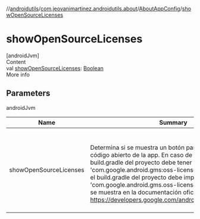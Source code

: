 //[androidutils](../../index.md)/[com.jeovanimartinez.androidutils.about](../index.md)/[AboutAppConfig](index.md)/[showOpenSourceLicenses](show-open-source-licenses.md)



# showOpenSourceLicenses  
[androidJvm]  
Content  
val [showOpenSourceLicenses](show-open-source-licenses.md): [Boolean](https://kotlinlang.org/api/latest/jvm/stdlib/kotlin/-boolean/index.html)  
More info  


## Parameters  
  
androidJvm  
  
|  Name|  Summary| 
|---|---|
| <a name="com.jeovanimartinez.androidutils.about/AboutAppConfig/showOpenSourceLicenses/#/PointingToDeclaration/"></a>showOpenSourceLicenses| <a name="com.jeovanimartinez.androidutils.about/AboutAppConfig/showOpenSourceLicenses/#/PointingToDeclaration/"></a><br><br>Determina si se muestra un botón para ver las licencias de código abierto de la app. En caso de ser afirmativo, el build.gradle     del proyecto debe tener la dependencia 'com.google.android.gms:oss-licenses-plugin:VERSION' y el build.gradle del proyecto debe implementar el plugin     'com.google.android.gms.oss-licenses-plugin', tal como se muestra en la documentación oficial: https://developers.google.com/android/guides/opensource<br><br>
  
  



